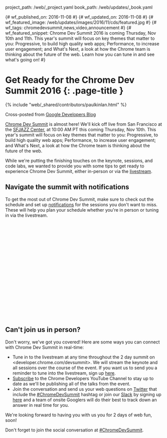 project_path: /web/_project.yaml
book_path: /web/updates/_book.yaml

{# wf_published_on: 2016-11-08 #}
{# wf_updated_on: 2016-11-08 #}
{# wf_featured_image: /web/updates/images/2016/11/cds/featured.jpg #}
{# wf_tags: chromedevsummit,news,video,announcement #}
{# wf_featured_snippet: Chrome Dev Summit 2016 is coming Thursday, Nov 10th and 11th. This year's summit will focus on key themes that matter to you: Progressive, to build high quality web apps; Performance, to increase user engagement; and What's Next, a look at how the Chrome team is thinking about the future of the web. Learn how you can tune in and see what's going on! #}

# Get Ready for the Chrome Dev Summit 2016 {: .page-title }

{% include "web/_shared/contributors/paulkinlan.html" %}

<aside class="note">
  Cross-posted from <a href="https://developers.googleblog.com/2016/11/get-ready-for-the-chrome-dev-summit-2016.html">Google Developers Blog</a>
</aside>


[Chrome Dev Summit](https://developer.chrome.com/devsummit/?utm_campaign=chrome_discussion_devsummitwelcome_110716&utm_source=gdev&utm_medium=plus)
is almost here! We'll kick off live from San Francisco at the
[SFJAZZ Center](https://www.google.com/maps/place/SFJAZZ+Center/@37.7762655,-122.4235699,17z),
at 10:00 AM PT this coming Thursday, Nov 10th. This year's summit will focus
on key themes that matter to you: Progressive, to build high quality web apps;
Performance, to increase user engagement; and What's Next, a look at how the
Chrome team is thinking about the future of the web.

While we're putting the finishing touches on the keynote, sessions, and code
labs, we wanted to provide you with some tips to get ready to experience
Chrome Dev Summit, either in-person or via the
[livestream](https://developer.chrome.com/devsummit?utm_campaign=chrome_discussion_devsummitwelcome_110716&utm_source=gdev&utm_medium=plus/).

## Navigate the summit with notifications

To get the most out of Chrome Dev Summit, make sure to check out the schedule
and set up
[notifications](https://developer.chrome.com/devsummit/schedule?utm_campaign=chrome_discussion_devsummitwelcome_110716&utm_source=gdev&utm_medium=plus#notifications)
for the sessions you don't want to miss. These will help you plan your
schedule whether you're in person or tuning in via the livestream.

<div class="video-wrapper-full-width">
  <iframe class="devsite-embedded-youtube-video" data-video-id="1ovVrj69L5w"
          data-autoplay="1" data-autohide="1" data-showinfo="0" frameborder="0"
          data-loop="1" allowfullscreen>
  </iframe>
</div>

<div class="clearfix"></div>

<div class="video-wrapper-full-width">
  <iframe class="devsite-embedded-youtube-video" data-video-id="Xjc64Iv0Yks"
          data-autoplay="1" data-autohide="1" data-showinfo="0" frameborder="0"
          data-loop="1" allowfullscreen>
  </iframe>
</div>

## Can't join us in person?

Don't worry, we've got you covered! Here are some ways you can connect with
Chrome Dev Summit in real-time:

* Tune in to the livestream at any time throughout the 2 day summit on 
  <developer.chrome.com/devsummit>. We will stream the keynote and all
  sessions over the course of the event. If you want us to send you a
  reminder to tune into the livestream, sign up
  [here](https://services.google.com/fb/forms/cds2016/).
* [Subscribe](https://www.youtube.com/user/ChromeDevelopers?sub_confirmation=1)
  to the Chrome Developers YouTube Channel to stay up to date as we'll be
  publishing all of the talks from the event.
* Join the conversation and send us your web questions on
  [Twitter](https://twitter.com/ChromiumDev) that include the
  [#ChromeDevSummit](https://twitter.com/search?q=%23ChromeDevSummit) hashtag
  or join our [Slack](https://chromiumdev.slack.com/) by signing up
  [here](https://join.slack.com/t/chromiumdev/shared_invite/enQtMzM3NjYwNjI0MDM4LTk2NjEyYTIxODk1MDYxMmNjNWYzMGMxZGVhMDNhY2I1ZjBhMjdlYTg0MTg4ZGE0OTQ0ZmYwNTRiMGJlYzVjOTE) and a team of onsite
  Googlers will do their best to track down an answer in real time for you.

We're looking forward to having you with us you for 2 days of web fun, soon!

Don't forget to join the social conversation at
[#ChromeDevSummit](https://twitter.com/search?q=%23ChromeDevSummit).

